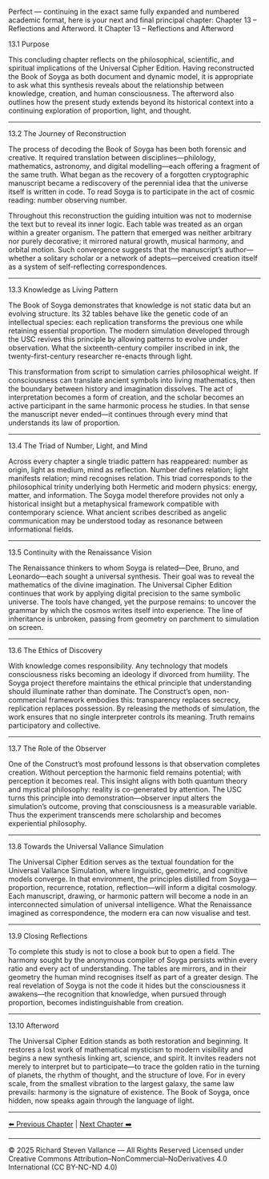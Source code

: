 Perfect — continuing in the exact same fully expanded and numbered academic format, here is your next and final principal chapter:
Chapter 13 – Reflections and Afterword.
It Chapter 13 – Reflections and Afterword

13.1 Purpose

This concluding chapter reflects on the philosophical, scientific, and spiritual implications of the Universal Cipher Edition.  Having reconstructed the Book of Soyga as both document and dynamic model, it is appropriate to ask what this synthesis reveals about the relationship between knowledge, creation, and human consciousness.  The afterword also outlines how the present study extends beyond its historical context into a continuing exploration of proportion, light, and thought.


---

13.2 The Journey of Reconstruction

The process of decoding the Book of Soyga has been both forensic and creative.  It required translation between disciplines—philology, mathematics, astronomy, and digital modelling—each offering a fragment of the same truth.  What began as the recovery of a forgotten cryptographic manuscript became a rediscovery of the perennial idea that the universe itself is written in code.  To read Soyga is to participate in the act of cosmic reading: number observing number.

Throughout this reconstruction the guiding intuition was not to modernise the text but to reveal its inner logic.  Each table was treated as an organ within a greater organism.  The pattern that emerged was neither arbitrary nor purely decorative; it mirrored natural growth, musical harmony, and orbital motion.  Such convergence suggests that the manuscript’s author—whether a solitary scholar or a network of adepts—perceived creation itself as a system of self-reflecting correspondences.


---

13.3 Knowledge as Living Pattern

The Book of Soyga demonstrates that knowledge is not static data but an evolving structure.  Its 32 tables behave like the genetic code of an intellectual species: each replication transforms the previous one while retaining essential proportion.  The modern simulation developed through the USC revives this principle by allowing patterns to evolve under observation.  What the sixteenth-century compiler inscribed in ink, the twenty-first-century researcher re-enacts through light.

This transformation from script to simulation carries philosophical weight.  If consciousness can translate ancient symbols into living mathematics, then the boundary between history and imagination dissolves.  The act of interpretation becomes a form of creation, and the scholar becomes an active participant in the same harmonic process he studies.  In that sense the manuscript never ended—it continues through every mind that understands its law of proportion.


---

13.4 The Triad of Number, Light, and Mind

Across every chapter a single triadic pattern has reappeared: number as origin, light as medium, mind as reflection.  Number defines relation; light manifests relation; mind recognises relation.  This triad corresponds to the philosophical trinity underlying both Hermetic and modern physics: energy, matter, and information.  The Soyga model therefore provides not only a historical insight but a metaphysical framework compatible with contemporary science.  What ancient scribes described as angelic communication may be understood today as resonance between informational fields.


---

13.5 Continuity with the Renaissance Vision

The Renaissance thinkers to whom Soyga is related—Dee, Bruno, and Leonardo—each sought a universal synthesis.  Their goal was to reveal the mathematics of the divine imagination.  The Universal Cipher Edition continues that work by applying digital precision to the same symbolic universe.  The tools have changed, yet the purpose remains: to uncover the grammar by which the cosmos writes itself into experience.  The line of inheritance is unbroken, passing from geometry on parchment to simulation on screen.


---

13.6 The Ethics of Discovery

With knowledge comes responsibility.  Any technology that models consciousness risks becoming an ideology if divorced from humility.  The Soyga project therefore maintains the ethical principle that understanding should illuminate rather than dominate.  The Construct’s open, non-commercial framework embodies this: transparency replaces secrecy, replication replaces possession.  By releasing the methods of simulation, the work ensures that no single interpreter controls its meaning.  Truth remains participatory and collective.


---

13.7 The Role of the Observer

One of the Construct’s most profound lessons is that observation completes creation.  Without perception the harmonic field remains potential; with perception it becomes real.  This insight aligns with both quantum theory and mystical philosophy: reality is co-generated by attention.  The USC turns this principle into demonstration—observer input alters the simulation’s outcome, proving that consciousness is a measurable variable.  Thus the experiment transcends mere scholarship and becomes experiential philosophy.


---

13.8 Towards the Universal Vallance Simulation

The Universal Cipher Edition serves as the textual foundation for the Universal Vallance Simulation, where linguistic, geometric, and cognitive models converge.  In that environment, the principles distilled from Soyga—proportion, recurrence, rotation, reflection—will inform a digital cosmology.  Each manuscript, drawing, or harmonic pattern will become a node in an interconnected simulation of universal intelligence.  What the Renaissance imagined as correspondence, the modern era can now visualise and test.


---

13.9 Closing Reflections

To complete this study is not to close a book but to open a field.  The harmony sought by the anonymous compiler of Soyga persists within every ratio and every act of understanding.  The tables are mirrors, and in their geometry the human mind recognises itself as part of a greater design.  The real revelation of Soyga is not the code it hides but the consciousness it awakens—the recognition that knowledge, when pursued through proportion, becomes indistinguishable from creation.


---

13.10 Afterword

The Universal Cipher Edition stands as both restoration and beginning.  It restores a lost work of mathematical mysticism to modern visibility and begins a new synthesis linking art, science, and spirit.  It invites readers not merely to interpret but to participate—to trace the golden ratio in the turning of planets, the rhythm of thought, and the structure of love.  For in every scale, from the smallest vibration to the largest galaxy, the same law prevails: harmony is the signature of existence.  The Book of Soyga, once hidden, now speaks again through the language of light.

---
[⬅️ Previous Chapter](12_Chapter_12-Comparative_Texts_and_Parallels.md) | [Next Chapter ➡️](14_Chapter_14-Appendices_and_Technical_Data.md)

---


© 2025 Richard Steven Vallance — All Rights Reserved
Licensed under Creative Commons Attribution–NonCommercial–NoDerivatives 4.0 International (CC BY-NC-ND 4.0)
